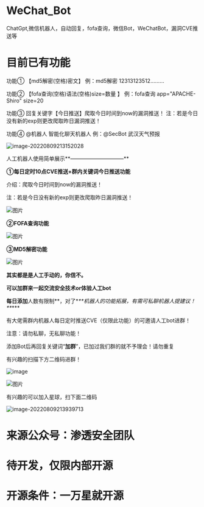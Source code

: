 # WeChat_Bot
ChatGpt,微信机器人，自动回复，fofa查询，微信Bot，WeChatBot，漏洞CVE推送等

# 目前已有功能
 
功能① 
【md5解密(空格)密文】
例：md5解密 12313123512.........

功能②
【fofa查询(空格)语法(空格)size=数量 】
例：fofa查询 app="APACHE-Shiro" size=20

功能③
回复关键字【今日推送】爬取今日时间到now的漏洞推送！
注：若是今日没有新的exp则更改爬取昨日漏洞推送！

功能④
@机器人 智能化聊天机器人
例：@SecBot 武汉天气预报

![image-20220809213152028](https://gitee.com/gylq/linkimage/raw/master/img1/image-20220809213152028.png)




人工机器人使用简单展示**——————————**



**①每日定时10点CVE推送+群内关键词今日推送功能**

介绍：爬取今日时间到now的漏洞推送！

注：若是今日没有新的exp则更改爬取昨日漏洞推送！



![图片](https://mmbiz.qpic.cn/mmbiz_jpg/pPVXCo8Wd8C3lDAY3HEPE8g7nFIntB1Z1EgoecGa4uxicOLvNOibbs6EUJpXfeZweks2EaZpDP01FEAXsmVsS21g/640?wx_fmt=jpeg&wxfrom=5&wx_lazy=1&wx_co=1)



**②FOFA查询功能**



![图片](https://mmbiz.qpic.cn/mmbiz_png/pPVXCo8Wd8C3lDAY3HEPE8g7nFIntB1Zh8tqvMRLHE3wogv57LfsVejjvo5ib9pygB6JibPbcHzQzgW1ibNg0SCGA/640?wx_fmt=png&wxfrom=5&wx_lazy=1&wx_co=1)







**③MD5解密功能**

![图片](https://mmbiz.qpic.cn/mmbiz_png/pPVXCo8Wd8C3lDAY3HEPE8g7nFIntB1ZA9g9YHESNSRd0LM8SMxMCIibY9KmKwRlCiaBZfXarJiaajv2ZQXSXAn9g/640?wx_fmt=png&wxfrom=5&wx_lazy=1&wx_co=1)





**其实都是是人工手动的，你信不。**

**可以加群来一起交流安全技术or体验人工bot**

**每日添加**人数有限制**，对了\**\*\*机器人的功能拓展，有需可私聊机器人提建议！\*\**\***

有大佬需群内机器人每日定时推送CVE（仅限此功能）的可邀请人工bot进群！

注意：请勿私聊，无私聊功能！

添加Bot后再回复关键词“**加群**”，已加过我们群的就不予理会！请勿重复

有兴趣的扫描下方二维码进群！

![image](https://github.com/user-attachments/assets/2c7e8452-18c4-4641-89d8-4af6a755a862)


![图片](https://mmbiz.qpic.cn/mmbiz_jpg/pPVXCo8Wd8C3lDAY3HEPE8g7nFIntB1ZwyPmX71LeeO3ibM8mJ1rSlXlBRSAI3GqHs8rZln9Q6eup3MRPcwGszw/640?wx_fmt=jpeg&wxfrom=5&wx_lazy=1&wx_co=1)



有兴趣的可以加入星球，扫下面二维码

![image-20220809213939713](https://gitee.com/gylq/linkimage/raw/master/img1/image-20220809213939713.png)



# 来源公众号：渗透安全团队
#  待开发，仅限内部开源 

# 开源条件：一万星就开源

